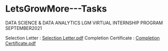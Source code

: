 # LetsGrowMore---Tasks
DATA SCIENCE &amp; DATA ANALYTICS LGM VIRTUAL INTERNSHIP PROGRAM SEPTEMBER2021

Selection Letter : [Selection Letter.pdf](https://github.com/mohammedtoumi007/LetsGrowMore---Tasks/files/7285674/Selection.Letter.pdf)
Completion Certificate : [Completion Certificate.pdf](https://github.com/mohammedtoumi007/LetsGrowMore---Tasks/files/7285681/Completion.Certificate.pdf)
